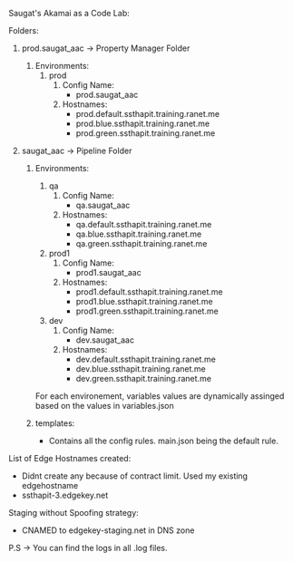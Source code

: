 Saugat's Akamai as a Code Lab:


Folders:
1. prod.saugat_aac -> Property Manager Folder
    1. Environments:
        1. prod
            1. Config Name:
                -  prod.saugat_aac
            2. Hostnames:
                - prod.default.ssthapit.training.ranet.me
                - prod.blue.ssthapit.training.ranet.me
                - prod.green.ssthapit.training.ranet.me

2. saugat_aac -> Pipeline Folder
    1. Environments:
        1. qa
            1. Config Name:
                -  qa.saugat_aac
            2. Hostnames:
                - qa.default.ssthapit.training.ranet.me
                - qa.blue.ssthapit.training.ranet.me
                - qa.green.ssthapit.training.ranet.me
        2. prod1
            1. Config Name:
                - prod1.saugat_aac
            2. Hostnames:
                - prod1.default.ssthapit.training.ranet.me
                - prod1.blue.ssthapit.training.ranet.me
                - prod1.green.ssthapit.training.ranet.me
        3. dev
            1. Config Name:
                - dev.saugat_aac
            2. Hostnames:
                - dev.default.ssthapit.training.ranet.me
                - dev.blue.ssthapit.training.ranet.me
                - dev.green.ssthapit.training.ranet.me

        For each environement, variables values are dynamically assinged based on the values in variables.json

    2. templates:
        - Contains all the config rules. main.json being the default rule.
    

List of Edge Hostnames created:
- Didnt create any because of contract limit. Used my existing edgehostname 
- ssthapit-3.edgekey.net

Staging without Spoofing strategy:
- CNAMED to edgekey-staging.net in DNS zone

P.S -> You can find the logs in all .log files.



